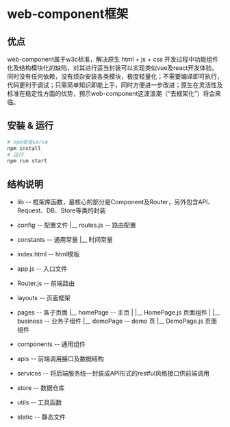 # web-component框架


## 优点

web-component属于w3c标准，解决原生 html + js + css 开发过程中功能组件化及结构模块化的缺陷，对其进行适当封装可以实现类似vue及react开发体验。同时没有任何依赖，没有烦杂安装各类模块，极度轻量化；不需要编译即可执行，代码更利于调试；只需简单知识即能上手，同时方便进一步改进；原生在灵活性及标准在稳定性方面的优势，预示web-component这波浪潮（“去框架化”）将会来临。


## 安装 & 运行

```sh
# npm安装serve
npm install
# 运行
npm run start
```


## 结构说明


- lib -- 框架库函数，最核心的部分是Component及Router，另外包含API、Request、DB、Store等类的封装


- config -- 配置文件
    |__ routes.js -- 路由配置

- constants -- 通用常量
    |__ 时间常量

- index.html -- html模板

- app.js -- 入口文件

- Router.js -- 前端路由

- layouts -- 页面框架

- pages -- 各子页面
    |__ homePage -- 主页
    |     |__ HomePage.js 页面组件
    |     |__ business -- 业务子组件
    |__ demoPage -- demo 页
          |__ DemoPage.js 页面组件

- components -- 通用组件

- apis -- 前端调用接口及数据结构

- services -- 将后端服务统一封装成API形式的restful风格接口供前端调用

- store -- 数据仓库

- utils -- 工具函数

- static -- 静态文件

